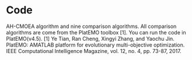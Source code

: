 # Code
AH-CMOEA algorithm and nine comparison algorithms. All comparison algorithms are come from the PlatEMO toolbox [1].
You can run the code in PlatEMO(v4.5).
[1] Ye Tian, Ran Cheng, Xingyi Zhang, and Yaochu Jin. PlatEMO: AMATLAB platform for evolutionary multi-objective optimization. IEEE Computational Intelligence Magazine, vol. 12, no. 4, pp. 73-87, 2017.
